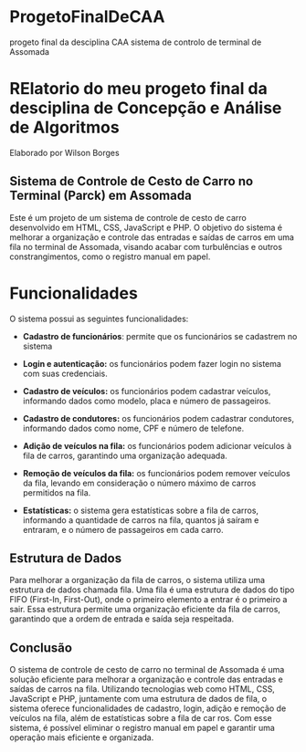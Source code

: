 # ProgetoFinalDeCAA
 progeto final da desciplina CAA sistema de controlo de terminal de Assomada 

 # RElatorio do meu progeto final da desciplina de Concepção e Análise de Algoritmos

Elaborado por Wilson Borges
## Sistema de Controle de Cesto de Carro no Terminal (Parck) em Assomada
Este é um projeto de um sistema de controle de cesto de carro desenvolvido em HTML, CSS, JavaScript e PHP. O objetivo do sistema é melhorar a organização e controle das entradas e saídas de carros em uma fila no terminal de Assomada, visando acabar com turbulências e outros constrangimentos, como o registro manual em papel.


# Funcionalidades
O sistema possui as seguintes funcionalidades:
- **Cadastro de funcionários**: permite que os funcionários se cadastrem no sistema
 
- **Login e autenticação:** os funcionários podem fazer login no sistema com suas credenciais.


- **Cadastro de veículos:** os funcionários podem cadastrar veículos, informando dados como modelo, placa e número de passageiros.
- **Cadastro de condutores:** os funcionários podem cadastrar condutores, informando dados como nome, CPF e número de telefone.
- **Adição de veículos na fila:** os funcionários podem adicionar veículos à fila de carros, garantindo uma organização adequada.
- **Remoção de veículos da fila:** os funcionários podem remover veículos da fila, levando em consideração o número máximo de carros permitidos na fila.
- **Estatísticas:** o sistema gera estatísticas sobre a fila de carros, informando a quantidade de carros na fila, quantos já saíram e entraram, e o número de passageiros em cada carro.

## Estrutura de Dados ##
Para melhorar a organização da fila de carros, o sistema utiliza uma estrutura de dados chamada fila. Uma fila é uma estrutura de dados do tipo FIFO (First-In, First-Out), onde o primeiro elemento a entrar é o primeiro a sair. Essa estrutura permite uma organização eficiente da fila de carros, garantindo que a ordem de entrada e saída seja respeitada.

## Conclusão ##
O sistema de controle de cesto de carro no terminal de Assomada é uma solução eficiente para melhorar a organização e controle das entradas e saídas de carros na fila. Utilizando tecnologias web como HTML, CSS, JavaScript e PHP, juntamente com uma estrutura de dados de fila, o sistema oferece funcionalidades de cadastro, login, adição e remoção de veículos na fila, além de estatísticas sobre a fila de car ros. Com esse sistema, é possível eliminar o registro manual em papel e garantir uma operação mais eficiente e organizada.